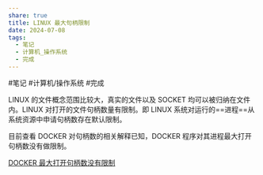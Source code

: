 ```yaml
---  
share: true  
title: LINUX 最大句柄限制  
date: 2024-07-08  
tags:  
  - 笔记  
  - 计算机_操作系统  
  - 完成  
---  
```

  
  
#笔记 #计算机/操作系统  #完成  
  
LINUX 的文件概念范围比较大，真实的文件以及 SOCKET 均可以被归纳在文件内。LINUX 对打开的文件句柄数量有限制。即 LINUX 系统对运行的==进程==从系统资源中申请句柄数存在默认限制。  
  
目前查看 DOCKER 对句柄数的相关解释已知，DOCKER 程序对其进程最大打开句柄数没有做限制。   
  
[DOCKER 最大打开句柄数没有限制](https://github.com/containerd/containerd/pull/7566)  
  
